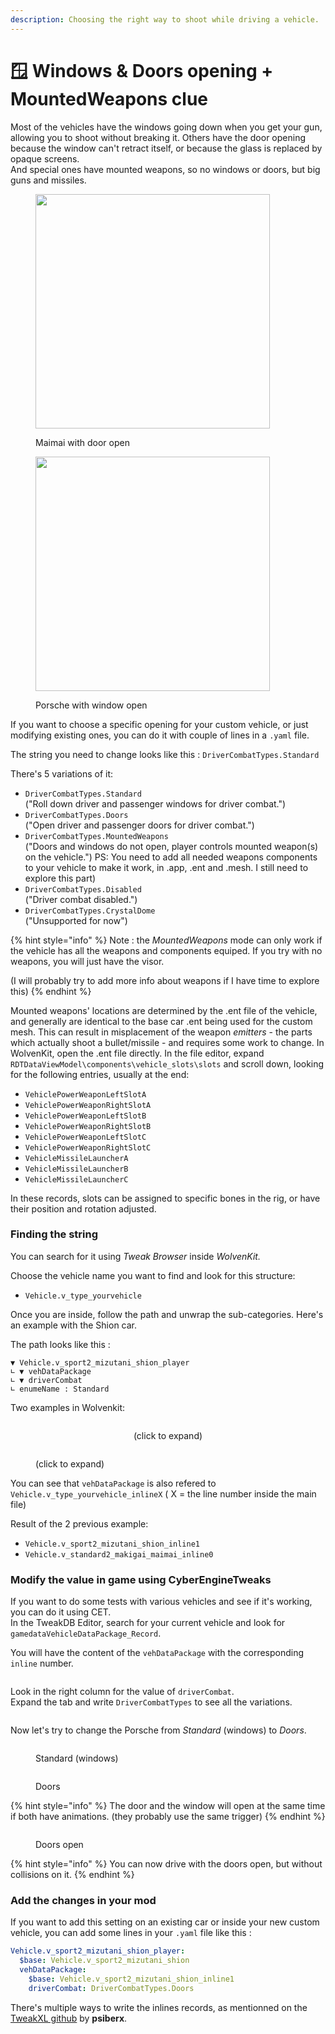 ```yaml
---
description: Choosing the right way to shoot while driving a vehicle.
---
```


# 🪟 Windows & Doors opening + MountedWeapons clue

Most of the vehicles have the windows going down when you get your gun, allowing you to shoot without breaking it. Others have the door opening because the window can't retract itself, or because the glass is replaced by opaque screens. \
And special ones have mounted weapons, so no windows or doors, but big guns and missiles.

<figure><img src="../../../.gitbook/assets/driverCombatMode_05.png" alt="" width="375"><figcaption><p>Maimai with door open</p></figcaption></figure>

<figure><img src="../../../.gitbook/assets/driverCombatMode_07.png" alt="" width="375"><figcaption><p>Porsche with window open</p></figcaption></figure>

If you want to choose a specific opening for your custom vehicle, or just modifying existing ones, you can do it with couple of lines in a `.yaml` file.

The string you need to change looks like this : `DriverCombatTypes.Standard`

There's 5 variations of it:

* `DriverCombatTypes.Standard` \
  ("Roll down driver and passenger windows for driver combat.")
* `DriverCombatTypes.Doors` \
  ("Open driver and passenger doors for driver combat.")
* `DriverCombatTypes.MountedWeapons` \
  ("Doors and windows do not open, player controls mounted weapon(s) on the vehicle.") PS: You need to add all needed weapons components to your vehicle to make it work, in .app, .ent and .mesh. I still need to explore this part)
* `DriverCombatTypes.Disabled` \
  ("Driver combat disabled.")
* `DriverCombatTypes.CrystalDome`\
  ("Unsupported for now")

{% hint style="info" %}
Note : the _MountedWeapons_ mode can only work if the vehicle has all the weapons and components equiped. If you try with no weapons, you will just have the visor.

(I will probably try to add more info about weapons if I have time to explore this)
{% endhint %}

Mounted weapons' locations are determined by the .ent file of the vehicle, and generally are identical to the base car .ent being used for the custom mesh. This can result in misplacement of the weapon _emitters_ - the parts which actually shoot a bullet/missile - and requires some work to change. In WolvenKit, open the .ent file directly. In the file editor, expand `RDTDataViewModel\components\vehicle_slots\slots` and scroll down, looking for the following entries, usually at the end:

* `VehiclePowerWeaponLeftSlotA`
* `VehiclePowerWeaponRightSlotA`
* `VehiclePowerWeaponLeftSlotB`
* `VehiclePowerWeaponRightSlotB`
* `VehiclePowerWeaponLeftSlotC`
* `VehiclePowerWeaponRightSlotC`
* `VehicleMissileLauncherA`
* `VehicleMissileLauncherB`
* `VehicleMissileLauncherC`

In these records, slots can be assigned to specific bones in the rig, or have their position and rotation adjusted.

###

### Finding the string

You can search for it using _Tweak Browser_ inside _WolvenKit._

Choose the vehicle name you want to find and look for this structure:

* `Vehicle.v_type_yourvehicle`

Once you are inside, follow the path and unwrap the sub-categories. Here's an example with the Shion car.

The path looks like this :&#x20;

`▼ Vehicle.v_sport2_mizutani_shion_player`\
&#x20;  `∟ ▼ vehDataPackage`\
&#x20;     `­∟ ▼ driverCombat`\
&#x20;        `∟ enumeName : Standard`

Two examples in Wolvenkit:

<div align="center" data-full-width="false">

<figure><img src="../../../.gitbook/assets/driverCombatMode_03.png" alt=""><figcaption><p>(click to expand)</p></figcaption></figure>

</div>

<figure><img src="../../../.gitbook/assets/driverCombatMode_04.png" alt=""><figcaption><p>(click to expand)</p></figcaption></figure>

You can see that `vehDataPackage` is also refered to `Vehicle.v_type_yourvehicle_inlineX` ( X = the line number inside the main file)

Result of the 2 previous example:

* `Vehicle.v_sport2_mizutani_shion_inline1`
* `Vehicle.v_standard2_makigai_maimai_inline0`

### Modify the value in game using CyberEngineTweaks

If you want to do some tests with various vehicles and see if it's working, you can do it using CET. \
In the TweakDB Editor, search for your current vehicle and look for `gamedataVehicleDataPackage_Record`.

You will have the content of the `vehDataPackage` with the corresponding `inline` number.

<figure><img src="../../../.gitbook/assets/driverCombatMode_01.png" alt=""><figcaption></figcaption></figure>

Look in the right column for the value of `driverCombat`. \
Expand the tab and write `DriverCombatTypes` to see all the variations.

<figure><img src="../../../.gitbook/assets/driverCombatMode_02.png" alt=""><figcaption></figcaption></figure>

Now let's try to change the Porsche from _Standard_ (windows) to _Doors_.

<figure><img src="../../../.gitbook/assets/windows_open_01.gif" alt=""><figcaption><p>Standard (windows)</p></figcaption></figure>

<figure><img src="../../../.gitbook/assets/doors_open_01.gif" alt=""><figcaption><p>Doors</p></figcaption></figure>

{% hint style="info" %}
The door and the window will open at the same time if both have animations. (they probably use the same trigger)
{% endhint %}

<figure><img src="../../../.gitbook/assets/doors_open_02.gif" alt=""><figcaption><p>Doors open</p></figcaption></figure>

{% hint style="info" %}
You can now drive with the doors open, but without collisions on it.
{% endhint %}

###

### Add the changes in your mod

If you want to add this setting on an existing car or inside your new custom vehicle, you can add some lines in your `.yaml` file like this :

```yaml
Vehicle.v_sport2_mizutani_shion_player:
  $base: Vehicle.v_sport2_mizutani_shion
  vehDataPackage:
    $base: Vehicle.v_sport2_mizutani_shion_inline1
    driverCombat: DriverCombatTypes.Doors
```

There's multiple ways to write the inlines records, as mentionned on the [TweakXL github](https://github.com/psiberx/cp2077-tweak-xl/wiki/YAML-Tweaks) by **psiberx**.
